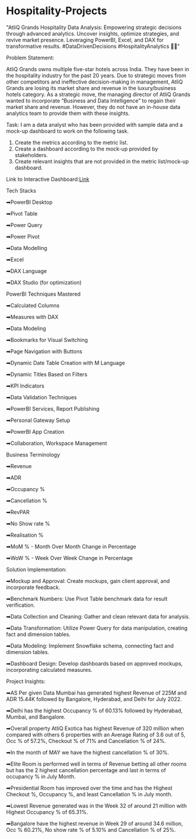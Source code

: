 # Hospitality-Projects
 "AtliQ Grands Hospitality Data Analysis: Empowering strategic decisions through advanced analytics. Uncover insights, optimize strategies, and revive market presence. Leveraging PowerBI, Excel, and DAX for transformative results. #DataDrivenDecisions #HospitalityAnalytics 🏨✨"

Problem Statement: 

AtliQ Grands owns multiple five-star hotels across India. They have been in the hospitality industry for the past 20 years. Due to strategic moves from other competitors and ineffective decision-making in management, AtliQ Grands are losing its market share and revenue in the luxury/business hotels category. As a strategic move, the managing director of AtliQ Grands wanted to incorporate “Business and Data Intelligence” to regain their market share and revenue. However, they do not have an in-house data analytics team to provide them with these insights.

Task: 
I am a data analyst who has been provided with sample data and a mock-up dashboard to work on the following task. 
1.	Create the metrics according to the metric list.
2.	Create a dashboard according to the mock-up provided by stakeholders.
3.	Create relevant insights that are not provided in the metric list/mock-up dashboard.

Link to Interactive Dashboard:[Link](https://app.powerbi.com/view?r=eyJrIjoiOTIzOTIyZmEtZTI2OC00NzFiLTgyNmMtYjFmNGFmYTQ1NDQzIiwidCI6ImM2ZTU0OWIzLTVmNDUtNDAzMi1hYWU5LWQ0MjQ0ZGM1YjJjNCJ9&embedImagePlaceholder=true)

Tech Stacks

➡PowerBI Desktop

➡Pivot Table

➡Power Query

➡Power Pivot

➡Data Modelling 

➡Excel

➡DAX Language

➡DAX Studio (for optimization)


PowerBI Techniques Mastered


➡Calculated Columns

➡Measures with DAX

➡Data Modeling

➡Bookmarks for Visual Switching

➡Page Navigation with Buttons

➡Dynamic Date Table Creation with M Language

➡Dynamic Titles Based on Filters

➡KPI Indicators

➡Data Validation Techniques

➡PowerBI Services, Report Publishing

➡Personal Gateway Setup

➡PowerBI App Creation

➡Collaboration, Workspace Management

Business Terminology

➡Revenue

➡ADR 

➡Occupancy %

➡Cancellation %

➡RevPAR

➡No Show rate %

➡Realisation %

➡MoM % - Month Over Month Change in Percentage

➡WoW % - Week Over Week Change in Percentage


Solution Implementation:

➡Mockup and Approval: Create mockups, gain client approval, and incorporate feedback.

➡Benchmark Numbers: Use Pivot Table benchmark data for result verification.

➡Data Collection and Cleaning: Gather and clean relevant data for analysis.

➡Data Transformation: Utilize Power Query for data manipulation, creating fact and dimension tables.

➡Data Modeling: Implement Snowflake schema, connecting fact and dimension tables.

➡Dashboard Design: Develop dashboards based on approved mockups, incorporating calculated measures.

Project Insights:

➡AS Per given Data Mumbai has generated highest Revenue of 225M and ADR 15.44K followed by Bangalore, Hyderabad, and Delhi for July 2022.

➡Delhi has the highest Occupancy % of 60.13% followed by Hyderabad, Mumbai, and Bangalore.

➡Overall property AtliQ Exotica has highest Revenue of 320 million when compared with others 6 properties with an Average Rating of 3.6 out of 5, Occ % of 57.2%, Checkout % of 71% and Cancellation % of 24%.

➡In the month of MAY we have the highest cancellation % of 30%.

➡Elite Room is performed well in terms of Revenue betting all other rooms but has the 2 highest cancellation percentage and last in terms of occupancy % in July Month.

➡Presidential Room has improved over the time and has the Highest Checkout %, Occupancy %, and least Cancellation % in July month.

➡Lowest Revenue generated was in the Week 32 of around 21 million with Highest Occupancy % of 65.31%.

➡Bangalore have the highest revenue in Week 29 of around 34.6 million, Occ % 60.21%, No show rate % of 5.10% and Cancellation % of 25%.






